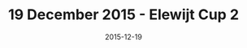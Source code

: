 ---
title:        19 December 2015 - Elewijt Cup 2
date:         2015-12-19
image:        images/posts/ElewijtCup2.jpg
medium-cols:  12
large-cols:   12
published:    TRUE
---